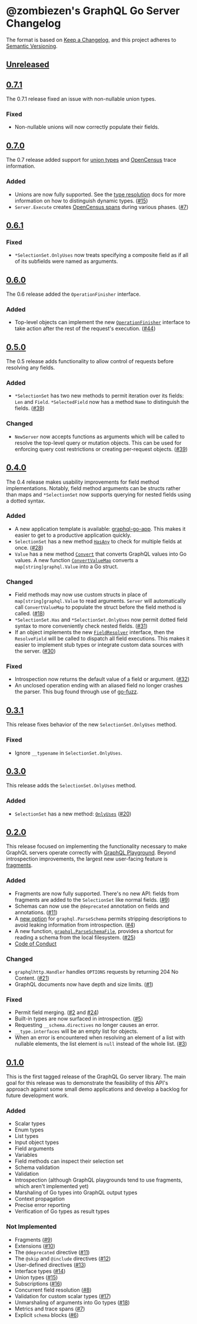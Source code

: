 # @zombiezen's GraphQL Go Server Changelog

The format is based on [Keep a Changelog](https://keepachangelog.com/en/1.0.0/),
and this project adheres to [Semantic Versioning](https://semver.org/spec/v2.0.0.html).

## [Unreleased][]

[Unreleased]: https://github.com/zombiezen/graphql-server/compare/v0.7.1...HEAD

## [0.7.1][]

The 0.7.1 release fixed an issue with non-nullable union types.

[0.7.1]: https://github.com/zombiezen/graphql-server/releases/tag/v0.7.1

### Fixed

-  Non-nullable unions will now correctly populate their fields.

## [0.7.0][]

The 0.7 release added support for [union types][] and [OpenCensus][] trace
information.

[0.7.0]: https://github.com/zombiezen/graphql-server/releases/tag/v0.7.0
[OpenCensus]: https://opencensus.io/
[union types]: https://graphql.org/learn/schema/#union-types

### Added

-  Unions are now fully supported. See the [type resolution][] docs for more
   information on how to distinguish dynamic types. ([#15][])
-  `Server.Execute` creates [OpenCensus spans][] during various phases. ([#7][])

[#7]: https://github.com/zombiezen/graphql-server/issues/7
[#15]: https://github.com/zombiezen/graphql-server/issues/15
[OpenCensus spans]: https://opencensus.io/tracing/span/
[type resolution]: https://pkg.go.dev/zombiezen.com/go/graphql-server/graphql#hdr-Type_Resolution

## [0.6.1][]

[0.6.1]: https://github.com/zombiezen/graphql-server/releases/tag/v0.6.1

### Fixed

-  `*SelectionSet.OnlyUses` now treats specifying a composite field as if all of
   its subfields were named as arguments.

## [0.6.0][]

The 0.6 release added the `OperationFinisher` interface.

[0.6.0]: https://github.com/zombiezen/graphql-server/releases/tag/v0.6.0

### Added

-  Top-level objects can implement the new [`OperationFinisher`][] interface to
   take action after the rest of the request's execution. ([#44][])

[#44]: https://github.com/zombiezen/graphql-server/issues/44
[`OperationFinisher`]: https://pkg.go.dev/zombiezen.com/go/graphql-server/graphql#OperationFinisher

## [0.5.0][]

The 0.5 release adds functionality to allow control of requests before resolving
any fields.

[0.5.0]: https://github.com/zombiezen/graphql-server/releases/tag/v0.5.0

### Added

-  `*SelectionSet` has two new methods to permit iteration over its fields:
   `Len` and `Field`. `*SelectedField` now has a method `Name` to distinguish
   the fields. ([#39][])

[#39]: https://github.com/zombiezen/graphql-server/issues/39

### Changed

-  `NewServer` now accepts functions as arguments which will be called to
   resolve the top-level query or mutation objects. This can be used for
   enforcing query cost restrictions or creating per-request objects. ([#39][])

## [0.4.0][]

The 0.4 release makes usability improvements for field method implementations.
Notably, field method arguments can be structs rather than maps and
`*SelectionSet` now supports querying for nested fields using a dotted syntax.

[0.4.0]: https://github.com/zombiezen/graphql-server/releases/tag/v0.4.0

### Added

-  A new application template is available: [graphql-go-app][]. This makes it
   easier to get to a productive application quickly.
-  `SelectionSet` has a new method [`HasAny`][] to check for multiple fields at
   once. ([#28][])
-  `Value` has a new method [`Convert`][] that converts GraphQL values into Go
   values. A new function [`ConvertValueMap`][] converts a
   `map[string]graphql.Value` into a Go struct.

[#28]: https://github.com/zombiezen/graphql-server/issues/28
[`Convert`]: https://pkg.go.dev/zombiezen.com/go/graphql-server/graphql#Value.Convert
[`ConvertValueMap`]: https://pkg.go.dev/zombiezen.com/go/graphql-server/graphql#ConvertValueMap
[graphql-go-app]: https://github.com/zombiezen/graphql-go-app
[`HasAny`]: https://pkg.go.dev/zombiezen.com/go/graphql-server/graphql#SelectionSet.HasAny

### Changed

-  Field methods may now use custom structs in place of `map[string]graphql.Value`
   to read arguments. `Server` will automatically call `ConvertValueMap` to
   populate the struct before the field method is called. ([#18][])
-  `*SelectionSet.Has` and `*SelectionSet.OnlyUses` now permit dotted field
   syntax to more conveniently check nested fields. ([#31][])
-  If an object implements the new [`FieldResolver`][] interface, then the
   `ResolveField` will be called to dispatch all field executions. This makes it
   easier to implement stub types or integrate custom data sources with the
   server. ([#30][])

[#18]: https://github.com/zombiezen/graphql-server/issues/18
[#30]: https://github.com/zombiezen/graphql-server/issues/30
[#31]: https://github.com/zombiezen/graphql-server/issues/31
[`FieldResolver`]: https://pkg.go.dev/zombiezen.com/go/graphql-server/graphql#FieldResolver

### Fixed

-  Introspection now returns the default value of a field or argument. ([#32][])
-  An unclosed operation ending with an aliased field no longer crashes the
   parser. This bug found through use of [go-fuzz][].

[#32]: https://github.com/zombiezen/graphql-server/issues/32
[go-fuzz]: https://github.com/dvyukov/go-fuzz

## [0.3.1][]

This release fixes behavior of the new `SelectionSet.OnlyUses` method.

[0.3.1]: https://github.com/zombiezen/graphql-server/releases/tag/v0.3.1

### Fixed

-  Ignore `__typename` in `SelectionSet.OnlyUses`.

## [0.3.0][]

This release adds the `SelectionSet.OnlyUses` method.

[0.3.0]: https://github.com/zombiezen/graphql-server/releases/tag/v0.3.0

### Added

-  `SelectionSet` has a new method: [`OnlyUses`][] ([#20][])

[#20]: https://github.com/zombiezen/graphql-server/issues/20
[`OnlyUses`]: https://pkg.go.dev/zombiezen.com/go/graphql-server/graphql#SelectionSet.OnlyUses

## [0.2.0][]

This release focused on implementing the functionality necessary to make GraphQL
servers operate correctly with [GraphQL Playground][]. Beyond introspection
improvements, the largest new user-facing feature is [fragments][].

[0.2.0]: https://github.com/zombiezen/graphql-server/releases/tag/v0.2.0
[GraphQL Playground]: https://github.com/prisma-labs/graphql-playground
[fragments]: https://graphql.org/learn/queries/#fragments

### Added

-  Fragments are now fully supported. There's no new API: fields from fragments
   are added to the `SelectionSet` like normal fields. ([#9][])
-  Schemas can now use the `@deprecated` annotation on fields and annotations.
   ([#11][])
-  A [new option][IgnoreDescriptions] for `graphql.ParseSchema` permits
   stripping descriptions to avoid leaking information from introspection.
   ([#4][])
-  A new function, [`graphql.ParseSchemaFile`][], provides a shortcut for
   reading a schema from the local filesystem. ([#25][])
-  [Code of Conduct][]

[#4]: https://github.com/zombiezen/graphql-server/issues/4
[#9]: https://github.com/zombiezen/graphql-server/issues/9
[#11]: https://github.com/zombiezen/graphql-server/issues/11
[#25]: https://github.com/zombiezen/graphql-server/issues/25
[Code of Conduct]: https://github.com/zombiezen/graphql-server/blob/master/CODE_OF_CONDUCT.md
[IgnoreDescriptions]: https://godoc.org/zombiezen.com/go/graphql-server/graphql#SchemaOptions.IgnoreDescriptions
[`graphql.ParseSchemaFile`]: https://godoc.org/zombiezen.com/go/graphql-server/graphql#ParseSchemaFile

### Changed

-  `graphqlhttp.Handler` handles `OPTIONS` requests by returning 204 No Content.
   ([#21][])
-  GraphQL documents now have depth and size limits. ([#1][])

[#1]: https://github.com/zombiezen/graphql-server/issues/1
[#21]: https://github.com/zombiezen/graphql-server/issues/21

### Fixed

-  Permit field merging. ([#2][] and [#24][])
-  Built-in types are now surfaced in introspection. ([#5][])
-  Requesting `__schema.directives` no longer causes an error.
-  `__type.interfaces` will be an empty list for objects.
-  When an error is encountered when resolving an element of a list with
   nullable elements, the list element is `null` instead of the whole list.
   ([#3][])

[#2]: https://github.com/zombiezen/graphql-server/issues/2
[#3]: https://github.com/zombiezen/graphql-server/issues/3
[#5]: https://github.com/zombiezen/graphql-server/issues/5
[#24]: https://github.com/zombiezen/graphql-server/issues/24

## [0.1.0][]

This is the first tagged release of the GraphQL Go server library. The main
goal for this release was to demonstrate the feasibility of this API's approach
against some small demo applications and develop a backlog for future
development work.

[0.1.0]: https://github.com/zombiezen/graphql-server/releases/tag/v0.1.0

### Added

-  Scalar types
-  Enum types
-  List types
-  Input object types
-  Field arguments
-  Variables
-  Field methods can inspect their selection set
-  Schema validation
-  Validation
-  Introspection (although GraphQL playgrounds tend to use fragments, which
   aren't implemented yet)
-  Marshaling of Go types into GraphQL output types
-  Context propagation
-  Precise error reporting
-  Verification of Go types as result types

### Not Implemented

-  Fragments ([#9][])
-  Extensions ([#10][])
-  The `@deprecated` directive ([#11][])
-  The `@skip` and `@include` directives ([#12][])
-  User-defined directives ([#13][])
-  Interface types ([#14][])
-  Union types ([#15][])
-  Subscriptions ([#16][])
-  Concurrent field resolution ([#8][])
-  Validation for custom scalar types ([#17][])
-  Unmarshaling of arguments into Go types ([#18][])
-  Metrics and trace spans ([#7][])
-  Explicit `schema` blocks ([#6][])

[#6]: https://github.com/zombiezen/graphql-server/issues/6
[#8]: https://github.com/zombiezen/graphql-server/issues/8
[#9]: https://github.com/zombiezen/graphql-server/issues/9
[#10]: https://github.com/zombiezen/graphql-server/issues/10
[#11]: https://github.com/zombiezen/graphql-server/issues/11
[#12]: https://github.com/zombiezen/graphql-server/issues/12
[#13]: https://github.com/zombiezen/graphql-server/issues/13
[#14]: https://github.com/zombiezen/graphql-server/issues/14
[#16]: https://github.com/zombiezen/graphql-server/issues/16
[#17]: https://github.com/zombiezen/graphql-server/issues/17
[#18]: https://github.com/zombiezen/graphql-server/issues/18
